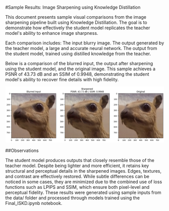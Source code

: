 #Sample Results: Image Sharpening using Knowledge Distillation

This document presents sample visual comparisons from the image sharpening pipeline built using Knowledge Distillation. The goal is to demonstrate how effectively the student model replicates the teacher model's ability to enhance image sharpness.

Each comparison includes:
The input blurry image.
The output generated by the teacher model, a large and accurate neural network.
The output from the student model, trained using distilled knowledge from the teacher.

Below is a comparison of the blurred input, the output after sharpening using the student model, and the original image. This sample achieves a PSNR of 43.73 dB and an SSIM of 0.9948, demonstrating the student model's ability to recover fine details with high fidelity.

![](data/gr.png)

##Observations

The student model produces outputs that closely resemble those of the teacher model. Despite being lighter and more efficient, it retains key structural and perceptual details in the sharpened images.
Edges, textures, and contrast are effectively restored. While subtle differences can be noticed in some cases, they are minimized due to the combined use of loss functions such as LPIPS and SSIM, which ensure both pixel-level and perceptual fidelity.
These results were generated using sample inputs from the data/ folder and processed through models trained using the Final_ISKD.ipynb notebook.

